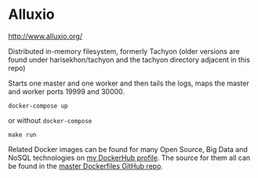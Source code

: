 Alluxio
=======

http://www.alluxio.org/

Distributed in-memory filesystem, formerly Tachyon (older versions are found under harisekhon/tachyon and the tachyon directory adjacent in this repo)

Starts one master and one worker and then tails the logs, maps the master and worker ports 19999 and 30000.

```
docker-compose up
```

or without `docker-compose`

```
make run
```

Related Docker images can be found for many Open Source, Big Data and NoSQL technologies on [my DockerHub profile](https://hub.docker.com/r/harisekhon). The source for them all can be found in the [master Dockerfiles GitHub repo](https://github.com/HariSekhon/Dockerfiles/).
